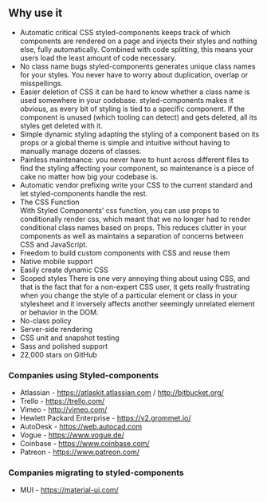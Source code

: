 ## Why use it

* Automatic critical CSS 
  styled-components keeps track of which components are rendered on a page and injects their styles and nothing else, fully automatically. 
  Combined with code splitting, this means your users load the least amount of code necessary.
* No class name bugs 
  styled-components generates unique class names for your styles. You never have to worry about duplication, overlap or misspellings.
* Easier deletion of CSS
  it can be hard to know whether a class name is used somewhere in your codebase. styled-components makes it obvious, as every bit of styling is tied to a specific component. If the component is unused (which tooling can detect) and gets deleted, all its styles get deleted with it.
* Simple dynamic styling 
  adapting the styling of a component based on its props or a global theme is simple and intuitive without having to manually manage dozens of classes.
* Painless maintenance: 
  you never have to hunt across different files to find the styling affecting your component, so maintenance is a piece of cake no matter how big your codebase is.
* Automatic vendor prefixing
  write your CSS to the current standard and let styled-components handle the rest.
* The CSS Function  
  With Styled Components’ css function, you can use props to conditionally render css, which meant that we no longer had to render conditional class names based on props. This reduces clutter in your components as well as maintains a separation of concerns between CSS and JavaScript.
* Freedom to build custom components with CSS and reuse them
* Native mobile support
* Easily create dynamic CSS 
* Scoped styles 
  There is one very annoying thing about using CSS, and that is the fact that for a non-expert CSS user, it gets really frustrating when you change the style of a particular element or class in your stylesheet and it inversely affects another seemingly unrelated element or behavior in the DOM.
* No-class policy
* Server-side rendering
* CSS unit and snapshot testing
* Sass and polished support
* 22,000 stars on GitHub

### Companies using Styled-components
* Atlassian - https://atlaskit.atlassian.com / http://bitbucket.org/
* Trello - https://trello.com/
* Vimeo - http://vimeo.com/
* Hewlett Packard Enterprise - https://v2.grommet.io/
* AutoDesk - https://web.autocad.com
* Vogue - https://www.vogue.de/
* Coinbase - https://www.coinbase.com/
* Patreon - https://www.patreon.com/

### Companies migrating to styled-components
* MUI - https://material-ui.com/
